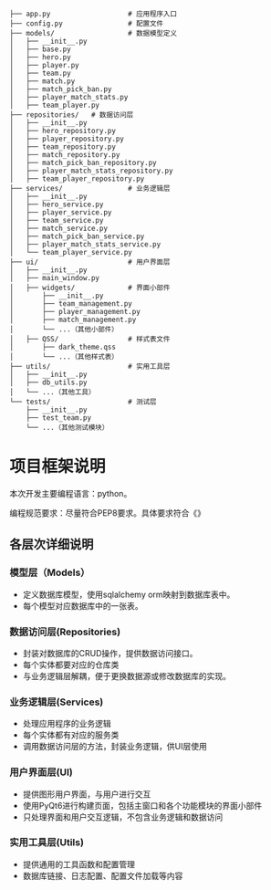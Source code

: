```shell
├── app.py                   # 应用程序入口
├── config.py                # 配置文件
├── models/                  # 数据模型定义
│   ├── __init__.py
│   ├── base.py
│   ├── hero.py
│   ├── player.py
│   ├── team.py
│   ├── match.py
│   ├── match_pick_ban.py
│   ├── player_match_stats.py
│   ├── team_player.py
├── repositories/	# 数据访问层
│   ├── __init__.py
│   ├── hero_repository.py
│   ├── player_repository.py
│   ├── team_repository.py
│   ├── match_repository.py
│   ├── match_pick_ban_repository.py
│   ├── player_match_stats_repository.py
│   ├── team_player_repository.py
├── services/                # 业务逻辑层
│   ├── __init__.py
│   ├── hero_service.py
│   ├── player_service.py
│   ├── team_service.py
│   ├── match_service.py
│   ├── match_pick_ban_service.py
│   ├── player_match_stats_service.py
│   └── team_player_service.py
├── ui/                      # 用户界面层
│   ├── __init__.py
│   ├── main_window.py
│   ├── widgets/             # 界面小部件
│       ├── __init__.py
│       ├── team_management.py
│       ├── player_management.py
│       ├── match_management.py
│       └── ...（其他小部件）
│   ├── QSS/                 # 样式表文件
│       ├── dark_theme.qss
│       └── ...（其他样式表）
├── utils/                   # 实用工具层
│   ├── __init__.py
│   ├── db_utils.py
│   └── ...（其他工具）
└── tests/                   # 测试层
    ├── __init__.py
    ├── test_team.py
    └── ...（其他测试模块）
```



# 项目框架说明

本次开发主要编程语言：python。

编程规范要求：尽量符合PEP8要求。具体要求符合《》

## 各层次详细说明

### 模型层（Models）

- 定义数据库模型，使用sqlalchemy orm映射到数据库表中。
- 每个模型对应数据库中的一张表。

### 数据访问层(Repositories)

- 封装对数据库的CRUD操作，提供数据访问接口。
- 每个实体都要对应的仓库类
- 与业务逻辑层解耦，便于更换数据源或修改数据库的实现。

### 业务逻辑层(Services)

- 处理应用程序的业务逻辑
- 每个实体都有对应的服务类
- 调用数据访问层的方法，封装业务逻辑，供UI层使用

### 用户界面层(UI)

- 提供图形用户界面，与用户进行交互
- 使用PyQt6进行构建页面，包括主窗口和各个功能模块的界面小部件
- 只处理界面和用户交互逻辑，不包含业务逻辑和数据访问

### 实用工具层(Utils)

- 提供通用的工具函数和配置管理
- 数据库链接、日志配置、配置文件加载等内容

